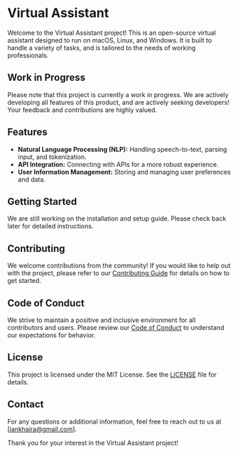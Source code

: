 # Virtual Assistant

Welcome to the Virtual Assistant project! This is an open-source virtual assistant designed to run on macOS, Linux, and Windows. It is built to handle a variety of tasks, and is tailored to the needs of working professionals.

## Work in Progress

Please note that this project is currently a work in progress. We are actively developing all features of this product, and are actively seeking developers! Your feedback and contributions are highly valued.

## Features

- **Natural Language Processing (NLP):** Handling speech-to-text, parsing input, and tokenization.
- **API Integration:** Connecting with APIs for a more robust experience.
- **User Information Management:** Storing and managing user preferences and data.

## Getting Started

We are still working on the installation and setup guide. Please check back later for detailed instructions.

## Contributing

We welcome contributions from the community! If you would like to help out with the project, please refer to our [Contributing Guide](CONTRIBUTING.md) for details on how to get started.

## Code of Conduct

We strive to maintain a positive and inclusive environment for all contributors and users. Please review our [Code of Conduct](CODE_OF_CONDUCT.md) to understand our expectations for behavior.

## License

This project is licensed under the MIT License. See the [LICENSE](LICENSE) file for details.

## Contact

For any questions or additional information, feel free to reach out to us at [iankhajra@gmail.com].

Thank you for your interest in the Virtual Assistant project!
